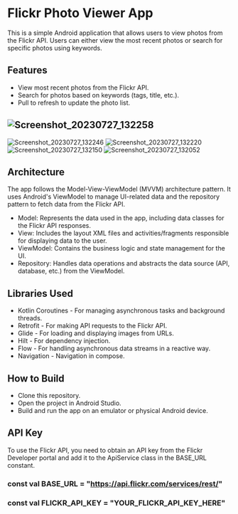 # Flickr Photo Viewer App

This is a simple Android application that allows users to view photos from the Flickr API. Users can either view the most recent photos or search for specific photos using keywords.

## Features
- View most recent photos from the Flickr API.
- Search for photos based on keywords (tags, title, etc.).
- Pull to refresh to update the photo list.

## ![Screenshot_20230727_132258](https://github.com/priyanka-pixel/FlickerYBS/assets/59287277/16d1e282-4aeb-4660-8b10-c0362ba8e20c)
![Screenshot_20230727_132246](https://github.com/priyanka-pixel/FlickerYBS/assets/59287277/001cd0a8-8a82-4f83-855a-b1275876034b)
![Screenshot_20230727_132220](https://github.com/priyanka-pixel/FlickerYBS/assets/59287277/e6ad3e24-ad2b-45a9-baf4-d7010ad87c23)
![Screenshot_20230727_132150](https://github.com/priyanka-pixel/FlickerYBS/assets/59287277/3efa7e09-1776-46e6-89ad-934a3823256c)
![Screenshot_20230727_132052](https://github.com/priyanka-pixel/FlickerYBS/assets/59287277/973d8b7a-2ee6-4199-a1be-0203ecaa3df4)


## Architecture

 The app follows the Model-View-ViewModel (MVVM) architecture pattern. It uses Android's ViewModel to manage UI-related data and the repository pattern to fetch data from the Flickr API.

- Model: Represents the data used in the app, including data classes for the Flickr API responses.
- View: Includes the layout XML files and activities/fragments responsible for displaying data to the user.
- ViewModel: Contains the business logic and state management for the UI.
- Repository: Handles data operations and abstracts the data source (API, database, etc.) from the ViewModel.

## Libraries Used

- Kotlin Coroutines - For managing asynchronous tasks and background threads.
- Retrofit - For making API requests to the Flickr API.
- Glide - For loading and displaying images from URLs.
- Hilt - For dependency injection.
- Flow - For handling asynchronous data streams in a reactive way.
- Navigation - Navigation in compose.

## How to Build

 - Clone this repository.
 - Open the project in Android Studio.
 - Build and run the app on an emulator or physical Android device.

## API Key

 To use the Flickr API, you need to obtain an API key from the Flickr Developer portal and add it to the ApiService class in the BASE_URL constant.

### const val BASE_URL = "https://api.flickr.com/services/rest/"

### const val FLICKR_API_KEY = "YOUR_FLICKR_API_KEY_HERE"



